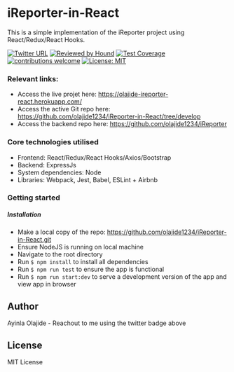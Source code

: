 # iReporter-in-React
This is a simple implementation of the iReporter project using React/Redux/React Hooks.

[![Twitter URL](https://img.shields.io/twitter/url/http/shields.io.svg?style=social)](https://twitter.com/ayinlaolajide) [![Reviewed by Hound](https://img.shields.io/badge/Reviewed_by-Hound-8E64B0.svg)](https://houndci.com)
[![Test Coverage](https://api.codeclimate.com/v1/badges/f7a9c12f59d14809b176/test_coverage)](https://codeclimate.com/github/olajide1234/iReporter-in-React/test_coverage)
[![contributions welcome](https://img.shields.io/badge/contributions-welcome-brightgreen.svg?style=flat)](https://github.com/dwyl/esta/issues) [![License: MIT](https://img.shields.io/badge/License-MIT-yellow.svg)](https://opensource.org/licenses/MIT)

### Relevant links:
- Access the live projet here: https://olajide-ireporter-react.herokuapp.com/
- Access the active Git repo here: https://github.com/olajide1234/iReporter-in-React/tree/develop
- Access the backend repo here: https://github.com/olajide1234/iReporter

### Core technologies utilised
- Frontend: React/Redux/React Hooks/Axios/Bootstrap
- Backend: ExpressJs
- System dependencies: Node
- Libraries: Webpack, Jest, Babel, ESLint + Airbnb

### Getting started
##### Installation
- Make a local copy of the repo: https://github.com/olajide1234/iReporter-in-React.git
- Ensure NodeJS is running on local machine
- Navigate to the root directory
- Run `$ npm install` to install all dependencies
- Run `$ npm run test` to ensure the app is functional
- Run `$ npm run start:dev` to serve a development version of the app and view app in browser

## Author
Ayinla Olajide - Reachout to me using the twitter badge above

## License
MIT License



